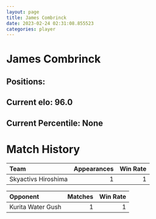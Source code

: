 ```yaml
---  
layout: page  
title: James Combrinck  
date: 2023-02-24 02:31:08.855523  
categories: player  
---
```

# James Combrinck

## Positions: 

## Current elo: 96.0

## Current Percentile: None

# Match History


| Team                |   Appearances |   Win Rate |
|:--------------------|--------------:|-----------:|
| Skyactivs Hiroshima |             1 |          1 |

| Opponent          |   Matches |   Win Rate |
|:------------------|----------:|-----------:|
| Kurita Water Gush |         1 |          1 |